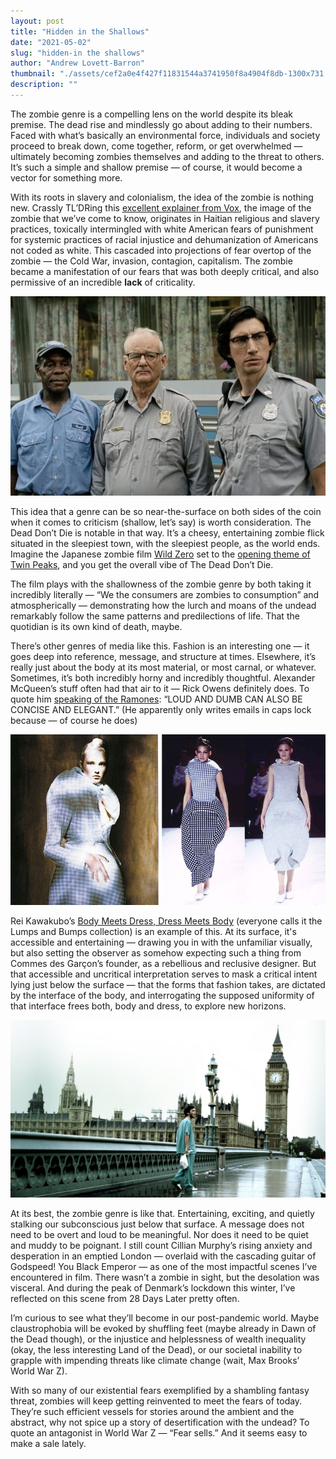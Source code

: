 ```yaml
---
layout: post
title: "Hidden in the Shallows"
date: "2021-05-02"
slug: "hidden-in the shallows"
author: "Andrew Lovett-Barron"
thumbnail: "./assets/cef2a0e4f427f11831544a3741950f8a4904f8db-1300x731.png"
description: ""
---
```


The zombie genre is a compelling lens on the world despite its bleak premise. The dead rise and mindlessly go about adding to their numbers. Faced with what’s basically an environmental force, individuals and society proceed to break down, come together, reform, or get overwhelmed — ultimately becoming zombies themselves and adding to the threat to others. It’s such a simple and shallow premise — of course, it would become a vector for something more.

  


With its roots in slavery and colonialism, the idea of the zombie is nothing new. Crassly TL’DRing this [excellent explainer from Vox](https://www.vox.com/policy-and-politics/2016/10/31/13440402/zombie-political-history), the image of the zombie that we’ve come to know, originates in Haitian religious and slavery practices, toxically intermingled with white American fears of punishment for systemic practices of racial injustice and dehumanization of Americans not coded as white. This cascaded into projections of fear overtop of the zombie — the Cold War, invasion, contagion, capitalism. The zombie became a manifestation of our fears that was both deeply critical, and also permissive of an incredible **lack** of criticality.

  


![](./assets/388c3ec3ad1b92481e33dae86e3bdbd4bf89eb9b-885x560.jpg)

  


This idea that a genre can be so near-the-surface on both sides of the coin when it comes to criticism (shallow, let’s say) is worth consideration. The Dead Don’t Die is notable in that way. It’s a cheesy, entertaining zombie flick situated in the sleepiest town, with the sleepiest people, as the world ends. Imagine the Japanese zombie film [Wild Zero](https://www.youtube.com/watch?v=YQ_D9OjDoQ0) set to the [opening theme of Twin Peaks](https://www.youtube.com/watch?v=X2lkvrMa27c), and you get the overall vibe of The Dead Don’t Die.

  


The film plays with the shallowness of the zombie genre by both taking it incredibly literally — “We the consumers are zombies to consumption” and atmospherically — demonstrating how the lurch and moans of the undead remarkably follow the same patterns and predilections of life. That the quotidian is its own kind of death, maybe.

  


There’s other genres of media like this. Fashion is an interesting one — it goes deep into reference, message, and structure at times. Elsewhere, it’s really just about the body at its most material, or most carnal, or whatever. Sometimes, it’s both incredibly horny and incredibly thoughtful. Alexander McQueen’s stuff often had that air to it — Rick Owens definitely does. To quote him [speaking of the Ramones](https://www.gq.com/story/rick-owens-aggression-fall-2021): “LOUD AND DUMB CAN ALSO BE CONCISE AND ELEGANT.” (He apparently only writes emails in caps lock because — of course he does)

  




![](./assets/f2d357c764d0e604fdc2bb8d1469c4cddf41a192-800x434.jpg)

  


Rei Kawakubo’s [Body Meets Dress, Dress Meets Body](https://www.vogue.com/fashion-shows/spring-1997-ready-to-wear/comme-des-garcons) (everyone calls it the Lumps and Bumps collection) is an example of this. At its surface, it's accessible and entertaining — drawing you in with the unfamiliar visually, but also setting the observer as somehow expecting such a thing from Commes des Garçon’s founder, as a rebellious and reclusive designer. But that accessible and uncritical interpretation serves to mask a critical intent lying just below the surface — that the forms that fashion takes, are dictated by the interface of the body, and interrogating the supposed uniformity of that interface frees both, body and dress, to explore new horizons.

  




![](./assets/c4c1981fe09bf96aa8926d1702068ae8d0400e2c-1600x900.jpg)

  


At its best, the zombie genre is like that. Entertaining, exciting, and quietly stalking our subconscious just below that surface. A message does not need to be overt and loud to be meaningful. Nor does it need to be quiet and muddy to be poignant. I still count Cillian Murphy’s rising anxiety and desperation in an emptied London — overlaid with the cascading guitar of Godspeed! You Black Emperor — as one of the most impactful scenes I’ve encountered in film. There wasn’t a zombie in sight, but the desolation was visceral. And during the peak of Denmark’s lockdown this winter, I’ve reflected on this scene from 28 Days Later pretty often.

  


I’m curious to see what they’ll become in our post-pandemic world. Maybe claustrophobia will be evoked by shuffling feet (maybe already in Dawn of the Dead though), or the injustice and helplessness of wealth inequality (okay, the less interesting Land of the Dead), or our societal inability to grapple with impending threats like climate change (wait, Max Brooks’ World War Z).

  


With so many of our existential fears exemplified by a shambling fantasy threat, zombies will keep getting reinvented to meet the fears of today. They’re such efficient vessels for stories around the ambient and the abstract, why not spice up a story of desertification with the undead? To quote an antagonist in World War Z — “Fear sells.” And it seems easy to make a sale lately.
